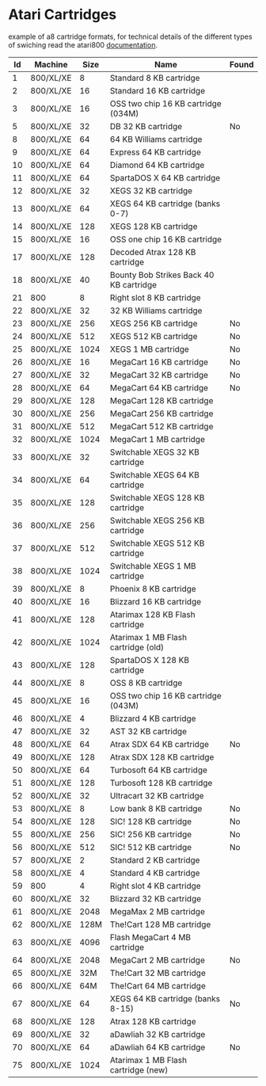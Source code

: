 # Atari Cartridges
example of a8 cartridge formats, for technical details of the different types of swiching read the atari800 [documentation](https://github.com/atari800/atari800/blob/master/DOC/cart.txt).

| Id | Machine | Size | Name | Found |
| --- | --- | --- | --- | --- |
|  1 | 800/XL/XE |    8 | Standard 8 KB cartridge                       |   |
|  2 | 800/XL/XE |   16 | Standard 16 KB cartridge                      |   |
|  3 | 800/XL/XE |   16 | OSS two chip 16 KB cartridge (034M)           |   |
|  5 | 800/XL/XE |   32 | DB 32 KB cartridge                            | No |
|  8 | 800/XL/XE |   64 | 64 KB Williams cartridge                      |   |
|  9 | 800/XL/XE |   64 | Express 64 KB cartridge                       |   |
| 10 | 800/XL/XE |   64 | Diamond 64 KB cartridge                       |   |
| 11 | 800/XL/XE |   64 | SpartaDOS X 64 KB cartridge                   |   |
| 12 | 800/XL/XE |   32 | XEGS 32 KB cartridge                          |   |
| 13 | 800/XL/XE |   64 | XEGS 64 KB cartridge (banks 0-7)              |   |
| 14 | 800/XL/XE |  128 | XEGS 128 KB cartridge                         |   |
| 15 | 800/XL/XE |   16 | OSS one chip 16 KB cartridge                  |   |
| 17 | 800/XL/XE |  128 | Decoded Atrax 128 KB cartridge                |   |
| 18 | 800/XL/XE |   40 | Bounty Bob Strikes Back 40 KB cartridge       |   |
| 21 |    800    |    8 | Right slot 8 KB cartridge                     |   |
| 22 | 800/XL/XE |   32 | 32 KB Williams cartridge                      |   |
| 23 | 800/XL/XE |  256 | XEGS 256 KB cartridge                         | No  |
| 24 | 800/XL/XE |  512 | XEGS 512 KB cartridge                         | No  |
| 25 | 800/XL/XE | 1024 | XEGS 1 MB cartridge                           | No  |
| 26 | 800/XL/XE |   16 | MegaCart 16 KB cartridge                      | No  |
| 27 | 800/XL/XE |   32 | MegaCart 32 KB cartridge                      | No  |
| 28 | 800/XL/XE |   64 | MegaCart 64 KB cartridge                      | No  |
| 29 | 800/XL/XE |  128 | MegaCart 128 KB cartridge                     |   |
| 30 | 800/XL/XE |  256 | MegaCart 256 KB cartridge                     |   |
| 31 | 800/XL/XE |  512 | MegaCart 512 KB cartridge                     |   |
| 32 | 800/XL/XE | 1024 | MegaCart 1 MB cartridge                       |   |
| 33 | 800/XL/XE |   32 | Switchable XEGS 32 KB cartridge               |   |
| 34 | 800/XL/XE |   64 | Switchable XEGS 64 KB cartridge               |   |
| 35 | 800/XL/XE |  128 | Switchable XEGS 128 KB cartridge              |   |
| 36 | 800/XL/XE |  256 | Switchable XEGS 256 KB cartridge              |   |
| 37 | 800/XL/XE |  512 | Switchable XEGS 512 KB cartridge              |   |
| 38 | 800/XL/XE | 1024 | Switchable XEGS 1 MB cartridge                |   |
| 39 | 800/XL/XE |    8 | Phoenix 8 KB cartridge                        |   |
| 40 | 800/XL/XE |   16 | Blizzard 16 KB cartridge                      |   |
| 41 | 800/XL/XE |  128 | Atarimax 128 KB Flash cartridge               |  |
| 42 | 800/XL/XE | 1024 | Atarimax 1 MB Flash cartridge (old)           |  |
| 43 | 800/XL/XE |  128 | SpartaDOS X 128 KB cartridge                  |   |
| 44 | 800/XL/XE |    8 | OSS 8 KB cartridge                            |   |
| 45 | 800/XL/XE |   16 | OSS two chip 16 KB cartridge (043M)           |   |
| 46 | 800/XL/XE |    4 | Blizzard 4 KB cartridge                       |   |
| 47 | 800/XL/XE |   32 | AST 32 KB cartridge                           |   |
| 48 | 800/XL/XE |   64 | Atrax SDX 64 KB cartridge                     | No  |
| 49 | 800/XL/XE |  128 | Atrax SDX 128 KB cartridge                    |   |
| 50 | 800/XL/XE |   64 | Turbosoft 64 KB cartridge                     |   |
| 51 | 800/XL/XE |  128 | Turbosoft 128 KB cartridge                    |   |
| 52 | 800/XL/XE |   32 | Ultracart 32 KB cartridge                     |   |
| 53 | 800/XL/XE |    8 | Low bank 8 KB cartridge                       | No  |
| 54 | 800/XL/XE |  128 | SIC! 128 KB cartridge                         | No |
| 55 | 800/XL/XE |  256 | SIC! 256 KB cartridge                         | No |
| 56 | 800/XL/XE |  512 | SIC! 512 KB cartridge                         | No |
| 57 | 800/XL/XE |    2 | Standard 2 KB cartridge                       |   |
| 58 | 800/XL/XE |    4 | Standard 4 KB cartridge                       |   |
| 59 |    800    |    4 | Right slot 4 KB cartridge                     |   |
| 60 | 800/XL/XE |   32 | Blizzard 32 KB cartridge                      |   |
| 61 | 800/XL/XE | 2048 | MegaMax 2 MB cartridge                        |   |
| 62 | 800/XL/XE | 128M | The!Cart 128 MB cartridge                     | |
| 63 | 800/XL/XE | 4096 | Flash MegaCart 4 MB cartridge                 |  |
| 64 | 800/XL/XE | 2048 | MegaCart 2 MB cartridge                       | No  |
| 65 | 800/XL/XE |  32M | The!Cart 32 MB cartridge                      |  |
| 66 | 800/XL/XE |  64M | The!Cart 64 MB cartridge                      |  |
| 67 | 800/XL/XE |   64 | XEGS 64 KB cartridge (banks 8-15)             | No  |
| 68 | 800/XL/XE |  128 | Atrax 128 KB cartridge                        |   |
| 69 | 800/XL/XE |   32 | aDawliah 32 KB cartridge                      |   |
| 70 | 800/XL/XE |   64 | aDawliah 64 KB cartridge                      | No  |
| 75 | 800/XL/XE | 1024 | Atarimax 1 MB Flash cartridge (new)           |  |
